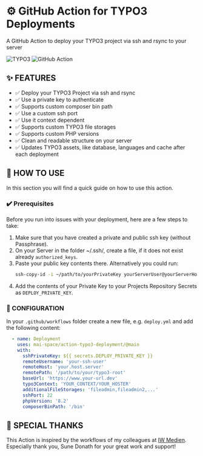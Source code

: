 # ⚙ GitHub Action for TYPO3 Deployments

A GitHub Action to deploy your TYPO3 project via ssh and rsync to your server

![TYPO3](https://img.shields.io/static/v1?style=for-the-badge&message=V12&color=FF8700&logo=TYPO3&logoColor=white&label=TYPO3)
![GitHub Action](https://img.shields.io/badge/CI/CD-282a2e?style=for-the-badge&logo=githubactions&logoColor=367cfe&label=Github%20Action)

## ✨ FEATURES

- ✅ Deploy your TYPO3 Project via ssh and rsync
- ✅ Use a private key to authenticate
- ✅ Supports custom composer bin path
- ✅ Use a custom ssh port
- ✅ Use it context dependent
- ✅ Supports custom TYPO3 file storages
- ✅ Supports custom PHP versions
- ✅ Clean and readable structure on your server
- ✅ Updates TYPO3 assets, like database, languages and cache after each deployment

## 🔧 HOW TO USE

In this section you will find a quick guide on how to use this action.

### ✔️ Prerequisites

Before you run into issues with your deployment, here are a few steps to take:

1. Make sure that you have created a private and public ssh key (without Passphrase).
2. On your Server in the folder ~/.ssh/, create a file, if it does not exist already `authorized_keys`.
3. Paste your public key contents there. Alternatively you could run:
   ```sh
   ssh-copy-id -i ~/path/to/yourPrivateKey yourServerUser@yourServerHost
   ```
4. Add the contents of your Private Key to your Projects Repository Secrets as `DEPLOY_PRIVATE_KEY`.

### 🧪 CONFIGURATION

In your `.github/workflows` folder create a new file, e.g. `deploy.yml` and add the following content:

```yaml
  - name: Deployment
    uses: mai-space/action-typo3-deployment/@main
    with:
      sshPrivateKey: ${{ secrets.DEPLOY_PRIVATE_KEY }}
      remoteUsername: 'your-ssh-user'
      remoteHost: 'your.host.server'
      remotePath: '/path/to/your/typo3-root'
      baseUrl: 'https://www.your-url.dev'
      typo3Context: 'YOUR_CONTEXT/YOUR_HOSTER'
      additionalFileStorages: 'fileadmin,fileadmin2,...'
      sshPort: 22
      phpVersion: '8.2'
      composerBinPath: '/bin'
```

## 🧡 SPECIAL THANKS

This Action is inspired by the workflows of my colleagues at [IW Medien](https://www.iwmedien.de/).
Especially thank you, Sune Donath for your great work and support!
